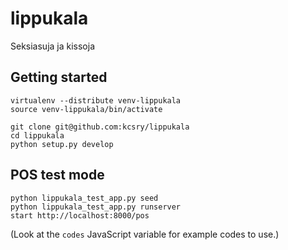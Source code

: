 lippukala
=========

Seksiasuja ja kissoja

Getting started
---------------

    virtualenv --distribute venv-lippukala
    source venv-lippukala/bin/activate

    git clone git@github.com:kcsry/lippukala
    cd lippukala
    python setup.py develop

POS test mode
-------------

	python lippukala_test_app.py seed
	python lippukala_test_app.py runserver
	start http://localhost:8000/pos

(Look at the `codes` JavaScript variable for example codes to use.)